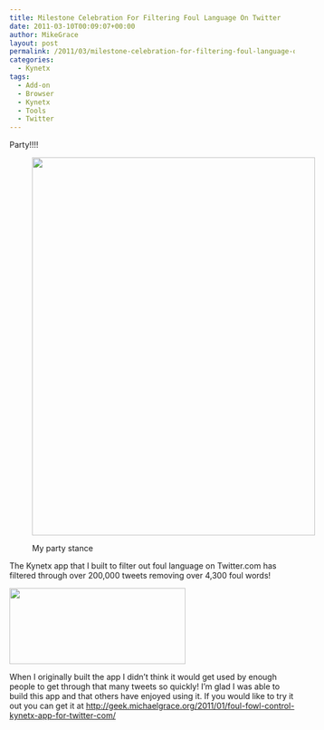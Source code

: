 ```yaml
---
title: Milestone Celebration For Filtering Foul Language On Twitter
date: 2011-03-10T00:09:07+00:00
author: MikeGrace
layout: post
permalink: /2011/03/milestone-celebration-for-filtering-foul-language-on-twitter/
categories:
  - Kynetx
tags:
  - Add-on
  - Browser
  - Kynetx
  - Tools
  - Twitter
---
```

Party!!!!<figure style="width: 500px" class="wp-caption alignnone">

<img src="http://mikegrace.s3.amazonaws.com/geek-blog/bleep-tweets-party-pose.jpg" alt="" width="500" height="667" /><figcaption class="wp-caption-text">My party stance</figcaption></figure> 

The Kynetx app that I built to filter out foul language on Twitter.com has filtered through over 200,000 tweets removing over 4,300 foul words!

<img class="alignnone" src="http://mikegrace.s3.amazonaws.com/geek-blog/bleep-tweets-filters-quarter-million.png" alt="" width="311" height="134" />

When I originally built the app I didn&#8217;t think it would get used by enough people to get through that many tweets so quickly! I&#8217;m glad I was able to build this app and that others have enjoyed using it. If you would like to try it out you can get it at <http://geek.michaelgrace.org/2011/01/foul-fowl-control-kynetx-app-for-twitter-com/>